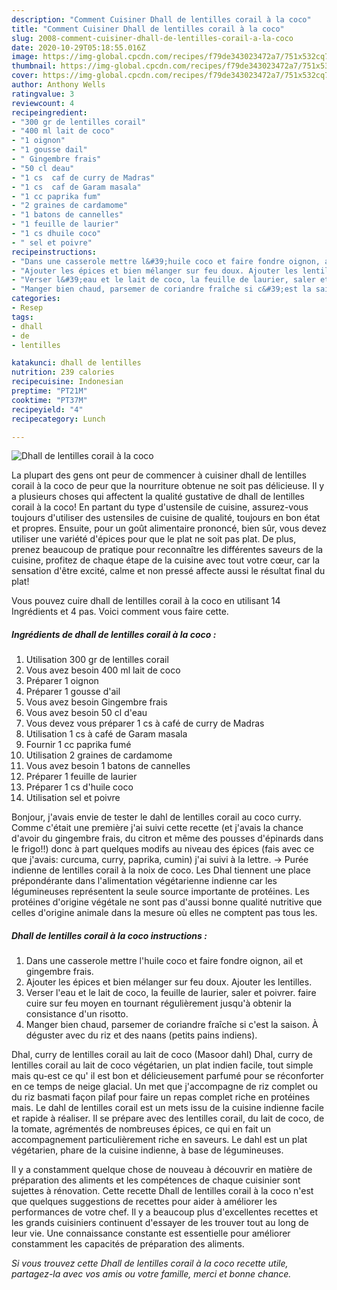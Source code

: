 ```yaml
---
description: "Comment Cuisiner Dhall de lentilles corail à la coco"
title: "Comment Cuisiner Dhall de lentilles corail à la coco"
slug: 2008-comment-cuisiner-dhall-de-lentilles-corail-a-la-coco
date: 2020-10-29T05:18:55.016Z
image: https://img-global.cpcdn.com/recipes/f79de343023472a7/751x532cq70/dhall-de-lentilles-corail-a-la-coco-photo-principale-de-la-recette.jpg
thumbnail: https://img-global.cpcdn.com/recipes/f79de343023472a7/751x532cq70/dhall-de-lentilles-corail-a-la-coco-photo-principale-de-la-recette.jpg
cover: https://img-global.cpcdn.com/recipes/f79de343023472a7/751x532cq70/dhall-de-lentilles-corail-a-la-coco-photo-principale-de-la-recette.jpg
author: Anthony Wells
ratingvalue: 3
reviewcount: 4
recipeingredient:
- "300 gr de lentilles corail"
- "400 ml lait de coco"
- "1 oignon"
- "1 gousse dail"
- " Gingembre frais"
- "50 cl deau"
- "1 cs  caf de curry de Madras"
- "1 cs  caf de Garam masala"
- "1 cc paprika fum"
- "2 graines de cardamome"
- "1 batons de cannelles"
- "1 feuille de laurier"
- "1 cs dhuile coco"
- " sel et poivre"
recipeinstructions:
- "Dans une casserole mettre l&#39;huile coco et faire fondre oignon, ail et gingembre frais."
- "Ajouter les épices et bien mélanger sur feu doux. Ajouter les lentilles."
- "Verser l&#39;eau et le lait de coco, la feuille de laurier, saler et poivrer. faire cuire sur feu moyen en tournant régulièrement jusqu&#39;à obtenir la consistance d&#39;un risotto."
- "Manger bien chaud, parsemer de coriandre fraîche si c&#39;est la saison. À déguster avec du riz et des naans (petits pains indiens)."
categories:
- Resep
tags:
- dhall
- de
- lentilles

katakunci: dhall de lentilles 
nutrition: 239 calories
recipecuisine: Indonesian
preptime: "PT21M"
cooktime: "PT37M"
recipeyield: "4"
recipecategory: Lunch

---
```



![Dhall de lentilles corail à la coco](https://img-global.cpcdn.com/recipes/f79de343023472a7/751x532cq70/dhall-de-lentilles-corail-a-la-coco-photo-principale-de-la-recette.jpg)

La plupart des gens ont peur de commencer à cuisiner dhall de lentilles corail à la coco de peur que la nourriture obtenue ne soit pas délicieuse. Il y a plusieurs choses qui affectent la qualité gustative de dhall de lentilles corail à la coco! En partant du type d'ustensile de cuisine, assurez-vous toujours d'utiliser des ustensiles de cuisine de qualité, toujours en bon état et propres. Ensuite, pour un goût alimentaire prononcé, bien sûr, vous devez utiliser une variété d'épices pour que le plat ne soit pas plat. De plus, prenez beaucoup de pratique pour reconnaître les différentes saveurs de la cuisine, profitez de chaque étape de la cuisine avec tout votre cœur, car la sensation d'être excité, calme et non pressé affecte aussi le résultat final du plat!

<!--inarticleads1-->

Vous pouvez cuire dhall de lentilles corail à la coco en utilisant 14 Ingrédients et 4 pas. Voici comment vous faire cette.

##### Ingrédients de dhall de lentilles corail à la coco :

1. Utilisation 300 gr de lentilles corail
1. Vous avez besoin 400 ml lait de coco
1. Préparer 1 oignon
1. Préparer 1 gousse d&#39;ail
1. Vous avez besoin  Gingembre frais
1. Vous avez besoin 50 cl d&#39;eau
1. Vous devez vous préparer 1 cs à café de curry de Madras
1. Utilisation 1 cs à café de Garam masala
1. Fournir 1 cc paprika fumé
1. Utilisation 2 graines de cardamome
1. Vous avez besoin 1 batons de cannelles
1. Préparer 1 feuille de laurier
1. Préparer 1 cs d&#39;huile coco
1. Utilisation  sel et poivre


Bonjour, j&#39;avais envie de tester le dahl de lentilles corail au coco curry. Comme c&#39;était une première j&#39;ai suivi cette recette (et j&#39;avais la chance d&#39;avoir du gingembre frais, du citron et même des pousses d&#39;épinards dans le frigo!!) donc à part quelques modifs au niveau des épices (fais avec ce que j&#39;avais: curcuma, curry, paprika, cumin) j&#39;ai suivi à la lettre. → Purée indienne de lentilles corail à la noix de coco. Les Dhal tiennent une place prépondérante dans l&#39;alimentation végétarienne indienne car les légumineuses représentent la seule source importante de protéines. Les protéines d&#39;origine végétale ne sont pas d&#39;aussi bonne qualité nutritive que celles d&#39;origine animale dans la mesure où elles ne comptent pas tous les. 

<!--inarticleads2-->

##### Dhall de lentilles corail à la coco instructions :

1. Dans une casserole mettre l&#39;huile coco et faire fondre oignon, ail et gingembre frais.
1. Ajouter les épices et bien mélanger sur feu doux. Ajouter les lentilles.
1. Verser l&#39;eau et le lait de coco, la feuille de laurier, saler et poivrer. faire cuire sur feu moyen en tournant régulièrement jusqu&#39;à obtenir la consistance d&#39;un risotto.
1. Manger bien chaud, parsemer de coriandre fraîche si c&#39;est la saison. À déguster avec du riz et des naans (petits pains indiens).


Dhal, curry de lentilles corail au lait de coco (Masoor dahl) Dhal, curry de lentilles corail au lait de coco végétarien, un plat indien facile, tout simple mais qu-est ce qu&#39; il est bon et délicieusement parfumé pour se réconforter en ce temps de neige glacial. Un met que j&#39;accompagne de riz complet ou du riz basmati façon pilaf pour faire un repas complet riche en protéines mais. Le dahl de lentilles corail est un mets issu de la cuisine indienne facile et rapide à réaliser. Il se prépare avec des lentilles corail, du lait de coco, de la tomate, agrémentés de nombreuses épices, ce qui en fait un accompagnement particulièrement riche en saveurs. Le dahl est un plat végétarien, phare de la cuisine indienne, à base de légumineuses. 

<!--inarticleads1-->

<p>
Il y a constamment quelque chose de nouveau à découvrir en matière de préparation des aliments et les compétences de chaque cuisinier sont sujettes à rénovation. Cette recette Dhall de lentilles corail à la coco n'est que quelques suggestions de recettes pour aider à améliorer les performances de votre chef. Il y a beaucoup plus d'excellentes recettes et les grands cuisiniers continuent d'essayer de les trouver tout au long de leur vie. Une connaissance constante est essentielle pour améliorer constamment les capacités de préparation des aliments.
</p>

<p>
<i>Si vous trouvez cette Dhall de lentilles corail à la coco recette utile, partagez-la avec vos amis ou votre famille, merci et bonne chance.</i>
</p>

